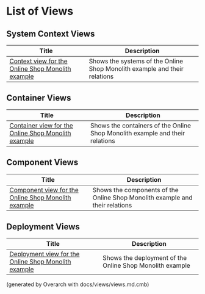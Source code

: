 # List of Views

## System Context Views
| Title | Description |
|---|---|
| [Context view for the Online Shop Monolith example](context-view.md) | Shows the systems of the Online Shop Monolith example and their relations |
## Container Views
| Title | Description |
|---|---|
| [Container view for the Online Shop Monolith example](container-view.md) | Shows the containers of the Online Shop Monolith example and their relations |
## Component Views
| Title | Description |
|---|---|
| [Component view for the Online Shop Monolith example](component-view.md) | Shows the components of the Online Shop Monolith example and their relations |
## Deployment Views
| Title | Description |
|---|---|
| [Deployment view for the Online Shop Monolith example](deployment-view.md) | Shows the deployment of the Online Shop Monolith example |


(generated by Overarch with docs/views/views.md.cmb)
